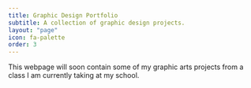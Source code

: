 ```yaml
---
title: Graphic Design Portfolio
subtitle: A collection of graphic design projects.
layout: "page"
icon: fa-palette
order: 3
---
```


This webpage will soon contain some of my graphic arts projects from a class I am currently taking at my school.
